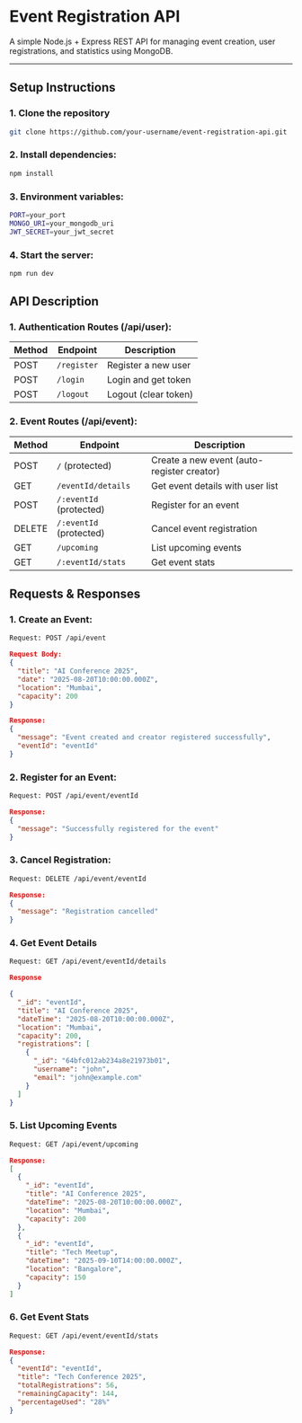 #  Event Registration API

A simple Node.js + Express REST API for managing event creation, user registrations, and statistics using MongoDB.

---

##  Setup Instructions

### 1. Clone the repository

```bash
git clone https://github.com/your-username/event-registration-api.git
```

### 2. Install dependencies: 
```bash
npm install
```

### 3. Environment variables: 
```bash
PORT=your_port
MONGO_URI=your_mongodb_uri
JWT_SECRET=your_jwt_secret
```

### 4. Start the server: 
```bash
npm run dev
```

## API Description

### 1. Authentication Routes (/api/user):

| Method | Endpoint        | Description          |
| ------ | --------------- | -------------------- |
| POST   | `/register` | Register a new user  |
| POST   | `/login`    | Login and get token  |
| POST   | `/logout`   | Logout (clear token) |

### 2. Event Routes (/api/event):

| Method | Endpoint                   | Description                                |
| ------ | -------------------------- | ------------------------------------------ |
| POST   | `/` (protected)            | Create a new event (auto-register creator) |
| GET    | `/eventId/details`         | Get event details with user list           |
| POST   | `/:eventId` (protected)    | Register for an event                      |
| DELETE | `/:eventId` (protected)    | Cancel event registration                  |
| GET    | `/upcoming`                | List upcoming events                       |
| GET    | `/:eventId/stats`          | Get event stats                            |

## Requests & Responses

### 1. Create an Event:
```bash
Request: POST /api/event
```
```json
Request Body:
{
  "title": "AI Conference 2025",
  "date": "2025-08-20T10:00:00.000Z",
  "location": "Mumbai",
  "capacity": 200
}

Response:
{
  "message": "Event created and creator registered successfully",
  "eventId": "eventId"
}
```

### 2. Register for an Event:
```bash
Request: POST /api/event/eventId
```
```json
Response:
{
  "message": "Successfully registered for the event"
}
```

### 3. Cancel Registration:
```bash
Request: DELETE /api/event/eventId
```
```json
Response:
{
  "message": "Registration cancelled"
}
```

### 4. Get Event Details
```bash
Request: GET /api/event/eventId/details
```
```json
Response

{
  "_id": "eventId",
  "title": "AI Conference 2025",
  "dateTime": "2025-08-20T10:00:00.000Z",
  "location": "Mumbai",
  "capacity": 200,
  "registrations": [
    {
      "_id": "64bfc012ab234a8e21973b01",
      "username": "john",
      "email": "john@example.com"
    }
  ]
}
```

### 5. List Upcoming Events
```bash
Request: GET /api/event/upcoming
```
```json
Response:
[
  {
    "_id": "eventId",
    "title": "AI Conference 2025",
    "dateTime": "2025-08-20T10:00:00.000Z",
    "location": "Mumbai",
    "capacity": 200
  },
  {
    "_id": "eventId",
    "title": "Tech Meetup",
    "dateTime": "2025-09-10T14:00:00.000Z",
    "location": "Bangalore",
    "capacity": 150
  }
]
```

### 6. Get Event Stats
```bash
Request: GET /api/event/eventId/stats
```
```json
Response:
{
  "eventId": "eventId",
  "title": "Tech Conference 2025",
  "totalRegistrations": 56,
  "remainingCapacity": 144,
  "percentageUsed": "28%"
}
```

